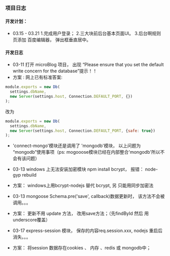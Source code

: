 ### 项目日志

#### 开发计划：
* 03.15 - 03.21 1.完成用户登录； 2.三大块前后台基本页面UI。 3.后台啊规则页添加 百度编辑器， 弹出框垂直居中。


#### 开发日志
* 03-11 打开 microBlog 项目， 出现 “Please ensure that you set the default write concern for the database”提示！！
* 方案 : 网上已有标准答案:
```javascript
module.exports = new Db(
  settings.dbName, 
  new Server(settings.host, Connection.DEFAULT_PORT, {})
);
```
改为
```javascript
module.exports = new Db(
  settings.dbName, 
  new Server(settings.host, Connection.DEFAULT_PORT, {safe: true})
);
```
* 'connect-mongo'模块还是调用了 'mongodb'模块， 以上问题为 “mongodb”使用事项（ps: mogooose模块已经在内部整合'mongodb'所以不会有该问题）

* 03-13 windows 上无法安装加密模块 npm install bcrypt， 报错： node-gyp rebuild
* 方案： windows上用bcrypt-nodejs 替代 bcrypt, 另 只能用同步加密法

* 03-13 mongoose Schema.pre('save', callback)数据更新时， 该方法不会被调用。。。
* 方案： 更新不用 update 方法， 改用save方法；（先findById 然后 用 underscore覆盖）

* 03-17  express-session 模块， 保存的内容req.session.xxx, nodejs 重启后消失。。。
* 方案： 将session 数据存在cookies 、 内存 、redis 或 mongodb中；
